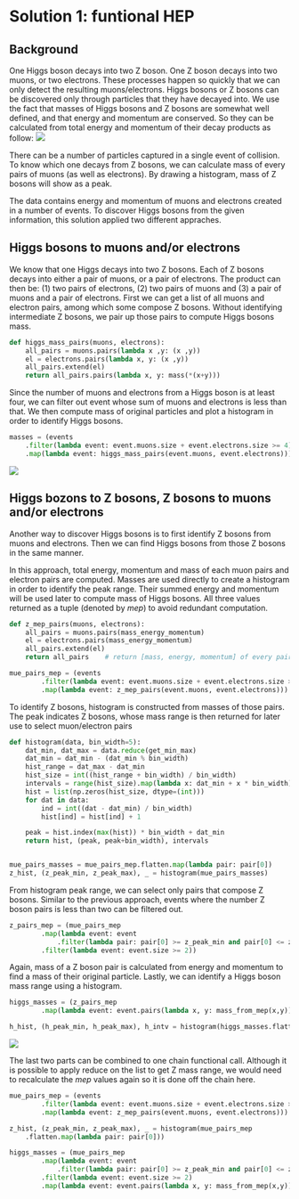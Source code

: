# Solution 1: funtional HEP

## Background

One Higgs boson decays into two Z boson. One Z boson decays into two muons, or two electrons. These processes happen so quickly that we can only detect the resulting muons/electrons. Higgs bosons or Z bosons can be discovered only through particles that they have decayed into. We use the fact that masses of Higgs bosons and Z bosons are somewhat well defined, and that energy and momentum are conserved. So they can be calculated from total energy and momentum of their decay products as follow: 
![](https://snag.gy/epP9kD.jpg)

There can be a number of particles captured in a single event of collision. To know which one decays from Z bosons, we can calculate mass of every pairs of muons (as well as electrons). By drawing a histogram, mass of Z bosons will show as a peak.

The data contains energy and momentum of muons and electrons created in a number of events. To discover Higgs bosons from the given information, this solution applied two different appraches.


## Higgs bosons to muons and/or electrons

We know that one Higgs decays into two Z bosons. Each of Z bosons decays into either a pair of muons, or a pair of electrons. The product can then be: (1) two pairs of electrons, (2) two pairs of muons and (3) a pair of muons and a pair of electrons. 
First we can get a list of all muons and electron pairs, among which some compose Z bosons. Without identifying intermediate Z bosons, we pair up those pairs to compute Higgs bosons mass.

```python
def higgs_mass_pairs(muons, electrons):
	all_pairs = muons.pairs(lambda x ,y: (x ,y)) 
	el = electrons.pairs(lambda x, y: (x ,y))
	all_pairs.extend(el)
	return all_pairs.pairs(lambda x, y: mass(*(x+y)))
```

Since the number of muons and electrons from a Higgs boson is at least four, we can filter out event whose sum of muons and electrons is less than that. We then compute mass of original particles and plot a histogram in order to identify Higgs bosons.

```python
masses = (events
	.filter(lambda event: event.muons.size + event.electrons.size >= 4)
	.map(lambda event: higgs_mass_pairs(event.muons, event.electrons)))
```

![](https://snag.gy/2ISPVD.jpg)


## Higgs bozons to Z bosons, Z bosons to muons and/or electrons

Another way to discover Higgs bosons is to first identify Z bosons from muons and electrons. Then we can find Higgs bosons from those Z bosons in the same manner.

In this approach, total energy, momentum and mass of each muon pairs and electron pairs are computed. Masses are used directly to create a histogram in order to identify the peak range. Their summed energy and momentum will be used later to compute mass of Higgs bosons. All three values returned as a tuple (denoted by *mep*) to avoid redundant computation.

```python
def z_mep_pairs(muons, electrons):
	all_pairs = muons.pairs(mass_energy_momentum)
	el = electrons.pairs(mass_energy_momentum)
	all_pairs.extend(el)
	return all_pairs	# return [mass, energy, momentum] of every pair

mue_pairs_mep = (events
		.filter(lambda event: event.muons.size + event.electrons.size >= 4) 
		.map(lambda event: z_mep_pairs(event.muons, event.electrons)))
```


To identify Z bosons, histogram is constructed from masses of those pairs. The peak indicates Z bosons, whose mass range is then returned for later use to select muon/electron pairs

```python
def histogram(data, bin_width=5):
	dat_min, dat_max = data.reduce(get_min_max)
	dat_min = dat_min - (dat_min % bin_width)
	hist_range = dat_max - dat_min
	hist_size = int((hist_range + bin_width) / bin_width)
	intervals = range(hist_size).map(lambda x: dat_min + x * bin_width)
	hist = list(np.zeros(hist_size, dtype=(int)))
	for dat in data:
		ind = int((dat - dat_min) / bin_width)
		hist[ind] = hist[ind] + 1

	peak = hist.index(max(hist)) * bin_width + dat_min
	return hist, (peak, peak+bin_width), intervals


mue_pairs_masses = mue_pairs_mep.flatten.map(lambda pair: pair[0])
z_hist, (z_peak_min, z_peak_max), _ = histogram(mue_pairs_masses)

```


From histogram peak range, we can select only pairs that compose Z bosons. Similar to the previous approach, events where the number Z boson pairs is less than two can be filtered out. 

```python
z_pairs_mep = (mue_pairs_mep
		.map(lambda event: event
			.filter(lambda pair: pair[0] >= z_peak_min and pair[0] <= z_peak_max))
		.filter(lambda event: event.size >= 2))
```

Again, mass of a Z boson pair is calculated from energy and momentum to find a mass of their original particle. Lastly, we can identify a Higgs boson mass range using a histogram.

```python
higgs_masses = (z_pairs_mep
		.map(lambda event: event.pairs(lambda x, y: mass_from_mep(x,y))))

h_hist, (h_peak_min, h_peak_max), h_intv = histogram(higgs_masses.flatten, 10)
```

![](https://snag.gy/PtiGTL.jpg)

The last two parts can be combined to one chain functional call. Although it is possible to apply reduce on the list to get Z mass range, we would need to recalculate the *mep* values again so it is done off the chain here.

```python
mue_pairs_mep = (events
		.filter(lambda event: event.muons.size + event.electrons.size >= 4) 
		.map(lambda event: z_mep_pairs(event.muons, event.electrons)))

z_hist, (z_peak_min, z_peak_max), _ = histogram(mue_pairs_mep
	.flatten.map(lambda pair: pair[0]))

higgs_masses = (mue_pairs_mep
		.map(lambda event: event
			.filter(lambda pair: pair[0] >= z_peak_min and pair[0] <= z_peak_max))
		.filter(lambda event: event.size >= 2)
		.map(lambda event: event.pairs(lambda x, y: mass_from_mep(x,y))))
```
